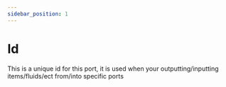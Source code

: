 ```yaml
---
sidebar_position: 1
---
```


# Id

This is a unique id for this port, it is used when your outputting/inputting items/fluids/ect from/into specific ports